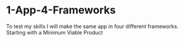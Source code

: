 # 1-App-4-Frameworks
To test my skills I will make the same app in four different frameworks. Starting with a Minimum Viable Product
